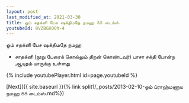 ```yaml
---
layout: post
last_modified_at: 2021-03-30
title: ஓம் சதக்னி பேச ஷக்திமதே நமஹ ௧௧ டைம்ஸ்
youtubeId: 8VZBGX00h-4
---
```

 
 
 ஓம் சதக்னி பேச ஷக்திமதே நமஹ  
 
 -  சாதக்னி (நூறு பேரைக் கொல்லும் திறன் கொண்டவர்) பாசா சக்தி போன்ற ஆயுதம் யாருக்கு உள்ளது 
 
  
 
  
 
 
 
 
 
 


{% include youtubePlayer.html id=page.youtubeId %}
 
[Next]({{ site.baseurl }}{% link  split1/_posts/2013-02-10-ஓம் ப்ராஹ்மணாய நமஹ ௧௧ டைம்ஸ்.md%})
 
